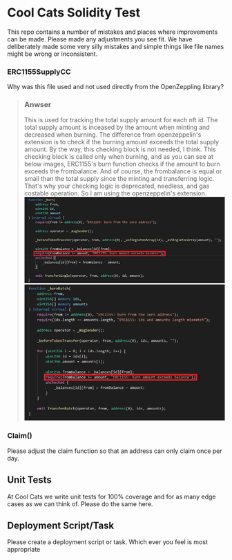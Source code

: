 # Cool Cats Solidity Test

This repo contains a number of mistakes and places where improvements can be made. Please made any adjustments you see fit.
We have deliberately made some very silly mistakes and simple things like file names might be wrong or inconsistent.

### ERC1155SupplyCC

Why was this file used and not used directly from the OpenZeppling library?
  > ### Anwser <br>
  >This is used for tracking the total supply amount for each nft id. The total supply amount is inceased by the amount when minting and decreased when burning. The difference from openzeppelin's extension is to check if the burning amount exceeds the total supply amount. By the way, this checking block is not needed, I think. This checking block is called only when burning, and as you can see at below images, ERC1155's burn function checks if the amount to burn exceeds the frombalance. And of course, the frombalance is equal or small than the total supply since the minting and transferring logic.
  That's why your checking logic is deprecated, needless, and gas costable operation. So I am using the openzeppelin's extension.
  ![burn function](./images/erc1155_burn.png)
  ![batch burn function](./images/erc1155_burn_batch.png)  


### Claim()

Please adjust the claim function so that an address can only claim once per day.

## Unit Tests

At Cool Cats we write unit tests for 100% coverage and for as many edge cases as we can think of. Please do the same here.

## Deployment Script/Task

Please create a deployment script or task. Which ever you feel is most appropriate
